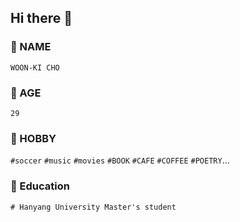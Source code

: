 ## Hi there 👋

### 💬 NAME
`WOON-KI CHO`
### 💬 AGE
`29`
### 💬 HOBBY
`#soccer` `#music` `#movies` `#BOOK` `#CAFE` `#COFFEE` `#POETRY`...
### 💬 Education
`# Hanyang University Master's student`



